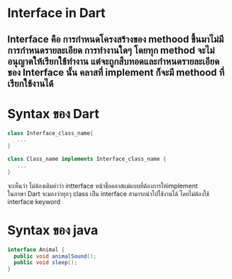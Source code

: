 
# Interface in Dart
Interface คือ การกำหนดโครงสร้างของ methood ขึ้นมาไม่มีการกำหนดรายละเอียด การทำงานใดๆ โดยทุก method จะไม่อนุญาตให้เรียกใช้ทำงาน แต่จะถูกสืบทอดและกำหนดรายละเอียด ของ Interface นั้น คลาสที่ implement ก็จะมี methood ที่เรียกใช้งานได้
-----------------------------------------------------------------------------
# Syntax ของ Dart
```dart
class Interface_class_name{
   ...
}

class Class_name implements Interface_class_name {
   ...
}
```
จะเห็นว่า ไม่ต้องเติมคำว่า intterface หน้าชื่อคลาสแม่แบบที่ต้องการให้implement  
 ในภาษา Dart จะมองว่าทุกๆ class เป็น interface สามารถนำไปใช้งานได้ โดยไม่ต้องใช้ interface keyword
# Syntax ของ java 
```java
interface Animal {
  public void animalSound(); 
  public void sleep(); 
}
```
